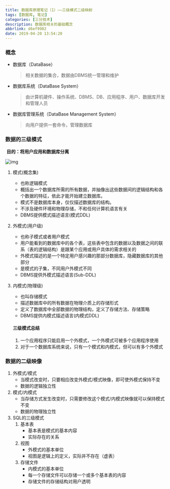 ```yaml
---
title: 数据库原理笔记（1）——三级模式二级映射
tags: [数据库, 笔记]
categories: [三分技术]
description: 数据库相关的基础概念
abbrlink: d6ef9902
date: 2019-04-20 13:54:20
---
```


### 概念

- 数据库（DataBase）

  > 相关数据的集合，数据由DBMS统一管理和维护

- 数据库系统（DataBase System）

  > 由计算机硬件、操作系统、DBMS、DB、应用程序、用户、数据库开发和管理人员

- 数据库管理系统（DataBase Management System）

  > 向用户提供一套命令，管理数据库

### 数据的三级模式

​	**目的：将用户应用和数据库分离**

![img](http://qiniu.dcts.top/%E4%B8%89%E7%BA%A7%E6%A8%A1%E5%BC%8F%E4%BA%8C%E7%BA%A7%E6%98%A0%E5%B0%84.png)

1. 模式(概念集)

   - 也称逻辑模式
   - 概括出一个数据库所需的所有数据，并抽像出这些数据间的逻辑结构和各个数据的特征，依此才能开始建立数据库。
   - 模式不是数据库本身，仅仅描述数据库的结构。
   - 不涉及硬件环境和物理存储，不和任何计算机语言有关
   - DBMS提供模式描述语言(模式DDL)

2. 外模式(用户级)

   - 也称子模式或者用户模式
   - 用户能看到的数据库中的各个表，这些表中包含的数据以及数据之间的联系（表的逻辑结构）是跟某个应用或用户具体的需求相关的
   - 外模式描述的是一个特定用户感兴趣的那部分数据库，隐藏数据库的其他部分
   - 是模式的子集，不同用户外模式不同
   - DBMS提供外模式描述语言(Sub-DDL) 

3. 内模式(物理级)

   - 也叫存储模式
   - 描述数据库中的所有数据在物理介质上的存储形式
   - 定义了数据库中全部数据的物理结构，定义了存储方法、存储策略
   - DBMS提供内模式描述语言(内模式DDL)

   #### 三级模式总结

   1. 一个应用程序只能启用一个外模式，一个外模式可被多个应用程序使用
   2. 对于一个数据库系统来说，只有一个模式和内模式，但可以有多个外模式



### 数据的二级映像

1. 外模式/模式
   - 当模式改变时，只要相应改变外模式/模式映像，即可使外模式保持不变
   - 数据的逻辑独立性
2. 模式/内模式
   - 当存储方式发生改变时，只需要修改这个模式/内模式映像就可以保持模式不变
   - 数据的物理独立性
3. SQL的三级模式
   1. 基本表
      - 基本表是模式的基本内容
      - 实际存在的关系
   2. 视图 
      - 外模式的基本单位
      - 视图是逻辑上的定义，实际并不存在（虚表）
   3. 存储文件
      - 内模式的基本单位
      - 每一个存储文件可以存储一个或多个基本表的内容
      - 存储文件的存储结构对用户透明